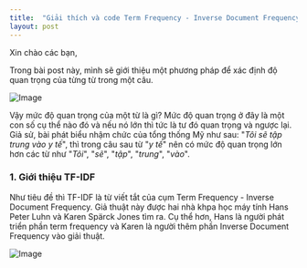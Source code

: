 ```yaml
---
title:  "Giải thích và code Term Frequency - Inverse Document Frequency"
layout: post
---
```


Xin chào các bạn,

Trong bài post này, mình sẽ giới thiệu một phương pháp để xác định độ quan trọng của từng từ trong một câu. 

![Image](https://www.kdnuggets.com/wp-content/uploads/arya-tf-idf-defined-0-1024x573.png)

Vậy mức độ quan trọng của một từ là gì? Mức độ quan trọng ở đây là một con số cụ thể  nào đó và nếu nó lớn thì tức là tư đó quan trọng và ngược lại. Giả sử, bài phát biểu nhậm chức của tổng thống Mỹ như sau: "_Tôi sẽ tập trung vào y tế_", thì trong câu sau từ "_y tế_" nên có mức độ quan trọng lớn hơn các từ như "_Tôi_", "_sẽ_", "_tập_", "_trung_", "_vào_". 

### 1. Giới thiệu TF-IDF
Như tiêu đề thì TF-IDF là từ viết tắt của cụm Term Frequency - Inverse Document Frequency. Giả thuật này được hai nhà khpa học máy tính Hans Peter Luhn và Karen Spärck Jones tìm ra. Cụ thể hơn, Hans là người phát triển phần term frequency và Karen là người thêm phần Inverse Document Frequency vào giải thuật. 

![Image](https://spectrum.ieee.org/media-library/photo-ibm.jpg?id=25584953&width=1200&height=900)
